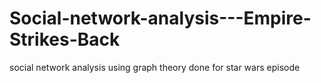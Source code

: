 # Social-network-analysis---Empire-Strikes-Back
social network analysis using graph theory done for star wars episode

